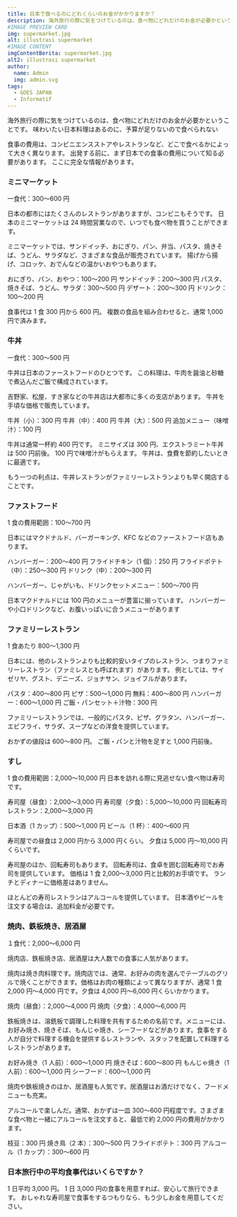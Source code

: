 ```yaml
---
title: 日本で食べるのにどれくらいのお金がかかりますか？
description: 海外旅行の際に気をつけているのは、食べ物にどれだけのお金が必要かということです。 味わいたい日本料理はあるのに、予算が足りないので食べられない
#IMAGE PREVIEW CARD
img: supermarket.jpg
alt: illustrasi supermarket
#IMAGE CONTENT
imgContentBerita: supermarket.jpg
alt2: illustrasi supermarket
author:
  name: Admin
  img: admin.svg
tags:
  - GOES JAPAN
  - Informatif
---
```


海外旅行の際に気をつけているのは、食べ物にどれだけのお金が必要かということです。 味わいたい日本料理はあるのに、予算が足りないので食べられない

食事の費用は、コンビニエンスストアやレストランなど、どこで食べるかによって大きく異なります。 出発する前に、まず日本での食事の費用について知る必要があります。 ここに完全な情報があります。

### ミニマーケット

<div class="my-5 hero__img">
  <v-img class="rounded-lg" src="https://statik.tempo.co/data/2021/02/17/id_1001092/1001092_720.jpg
" alt="illustrasi supermarket"></v-img>
</div>

一食代：300〜600 円

日本の都市にはたくさんのレストランがありますが、コンビニもそうです。 日本のミニマーケットは 24 時間営業なので、いつでも食べ物を買うことができます。

ミニマーケットでは、サンドイッチ、おにぎり、パン、弁当、パスタ、焼きそば、うどん、サラダなど、さまざまな食品が販売されています。 揚げから揚げ、コロッケ、おでんなどの温かいおやつもあります。

おにぎり、パン、おやつ：100〜200 円
サンドイッチ：200〜300 円
パスタ、焼きそば、うどん、サラダ：300〜500 円
デザート：200〜300 円
ドリンク：100〜200 円

食事代は 1 食 300 円から 600 円。 複数の食品を組み合わせると、通常 1,000 円で済みます。

### 牛丼

<div class="my-5 hero__img">
  <v-img class="rounded-lg" src="https://cdn.okemom.com/wp-content/uploads/2020/12/17143953/Gyudon-1140x550.jpg
" alt="illustrasi gyudon"></v-img>
</div>

一食代：300〜500 円

牛丼は日本のファーストフードのひとつです。 この料理は、牛肉を醤油と砂糖で煮込んだご飯で構成されています。

吉野家、松屋、すき家などの牛丼店は大都市に多くの支店があります。 牛丼を手頃な価格で販売しています。

牛丼（小）：300 円
牛丼（中）：400 円
牛丼（大）：500 円
追加メニュー（味噌汁）：100 円

牛丼は通常一杯約 400 円です。 ミニサイズは 300 円、エクストラミート牛丼は 500 円前後。 100 円で味噌汁がもらえます。 牛丼は、食費を節約したいときに最適です。

もう一つの利点は、牛丼レストランがファミリーレストランよりも早く開店することです。

### ファストフード

<div class="my-5 hero__img">
  <v-img class="rounded-lg" src="https://encrypted-tbn0.gstatic.com/images?q=tbn:ANd9GcSqsmRWBmxadSaqs9IEgQfdAMP8MJlp1BgkDIlkiGoyg1W6KYkByNCwdjQarpK8k6UTWpU&usqp=CAU
" alt="illustrasi gyudon"></v-img>
</div>

1 食の費用範囲：100〜700 円

日本にはマクドナルド、バーガーキング、KFC などのファーストフード店もあります。

ハンバーガー：200〜400 円
フライドチキン（1 個）：250 円
フライドポテト（中）：250〜300 円
ドリンク（中）：200〜300 円

ハンバーガー、じゃがいも、ドリンクセットメニュー：500〜700 円

日本マクドナルドには 100 円のメニューが豊富に揃っています。 ハンバーガーや小口ドリンクなど、お腹いっぱいに合うメニューがあります

### ファミリーレストラン

<div class="my-5 hero__img">
  <v-img class="rounded-lg" src="https://www.linguahouse.com/linguafiles/md5/d01dfa8621f83289155a3be0970fb0cb
" alt="illustrasi gyudon"></v-img>
</div>

1 食あたり 800〜1,300 円

日本には、他のレストランよりも比較的安いタイプのレストラン、つまりファミリーレストラン（ファミレスとも呼ばれます）があります。 例としては、サイゼリヤ、グスト、デニーズ、ジョナサン、ジョイフルがあります。

パスタ：400〜800 円
ピザ：500〜1,000 円
無料：400〜800 円
ハンバーガー：600〜1,000 円
ご飯・パンセット＋汁物：300 円

ファミリーレストランでは、一般的にパスタ、ピザ、グラタン、ハンバーガー、エビフライ、サラダ、スープなどの洋食を提供しています。

おかずの値段は 600〜800 円。 ご飯・パンと汁物を足すと 1,000 円前後。

### すし

<div class="my-5 hero__img">
  <v-img class="rounded-lg" src="https://image-cdn.medkomtek.com/KSwOdsy9p-2KFgkHnIaqzUxYRMI=/640x480/smart/klikdokter-media-buckets/medias/2321398/original/040009200_1605780934-Nikmati-Beragam-Manfaat-Sushi-untuk-Kesehatan-shutterstock_1470615731.jpg"></v-img>
</div>

1 食の費用範囲：2,000〜10,000 円
日本を訪れる際に見逃せない食べ物は寿司です。

寿司屋（昼食）：2,000〜3,000 円
寿司屋（夕食）：5,000〜10,000 円
回転寿司レストラン：2,000〜3,000 円

日本酒（1 カップ）：500〜1,000 円
ビール（1 杯）：400〜600 円

寿司屋での昼食は 2,000 円から 3,000 円くらい。 夕食は 5,000 円〜10,000 円くらいです。

寿司屋のほか、回転寿司もあります。 回転寿司は、食卓を囲む回転寿司でお寿司を提供しています。 価格は 1 食 2,000〜3,000 円と比較的お手頃です。 ランチとディナーに価格差はありません。

ほとんどの寿司レストランはアルコールを提供しています。 日本酒やビールを注文する場合は、追加料金が必要です。

### 焼肉、鉄板焼き、居酒屋

<div class="my-5 hero__img">
  <v-img class="rounded-lg" src="http://dayyamesin.com/wp-content/uploads/2019/10/yakiniku.jpg
"></v-img>
</div>

１食代：2,000〜6,000 円

焼肉店、鉄板焼き店、居酒屋は大人数での食事に人気があります。

焼肉は焼き肉料理です。焼肉店では、通常、お好みの肉を選んでテーブルのグリルで焼くことができます。価格はお肉の種類によって異なりますが、通常 1 食 2,000 円〜4,000 円です。夕食は 4,000 円〜6,000 円くらいかかります。

焼肉（昼食）：2,000〜4,000 円
焼肉（夕食）：4,000〜6,000 円

鉄板焼きは、溶銑板で調理した料理を共有するための名前です。メニューには、お好み焼き、焼きそば、もんじゃ焼き、シーフードなどがあります。食事をする人が自分で料理する機会を提供するレストランや、スタッフを配置して料理するレストランがあります。

お好み焼き（1 人前）：600〜1,000 円
焼きそば：600〜800 円
もんじゃ焼き（1 人前）：600〜1,000 円
シーフード：600〜1,000 円

焼肉や鉄板焼きのほか、居酒屋も人気です。居酒屋はお酒だけでなく、フードメニューも充実。

アルコールで楽しんだ。通常、おかずは一皿 300〜600 円程度です。さまざまな食べ物と一緒にアルコールを注文すると、最低で約 2,000 円の費用がかかります。

枝豆：300 円
焼き鳥（2 本）：300〜500 円
フライドポテト：300 円
アルコール（1 カップ）：300〜600 円

### 日本旅行中の平均食事代はいくらですか？

1 日平均 3,000 円。 1 日 3,000 円の食事を用意すれば、安心して旅行できます。 おしゃれな寿司屋で食事をするつもりなら、もう少しお金を用意してください。
